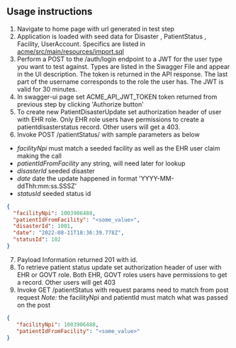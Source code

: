 ## Usage instructions

1.	Navigate to home page with url generated in test step
2.  Application is loaded with seed data for Disaster , PatientStatus , Facility, UserAccount. Specifics are listed in [acme/src/main/resources/import.sql](acme/src/main/resources/import.sql)
3.  Perform a POST to the /auth/login endpoint to a JWT for the user type you want to test against. Types are listed in the Swagger File and appear in the UI description. The token is returned in the API response. The last part of the username corresponds to the role the user has. The JWT is valid for 30 minutes.
4. In swagger-ui page set ACME_API_JWT_TOKEN token returned from previous step by clicking 'Authorize button'
5. To create new PatientDisasterUpdate set authorization header of user with EHR role. Only EHR role users have permissions to create a patientdisasterstatus record. Other users will get a 403.
6. Invoke POST /patientStatus/ with sample parameters as below
- *facilityNpi* must match a seeded facility as well as the EHR user claim making the call
- *patientIdFromFacility* any string, will need later for lookup
- *disasterId* seeded disaster
- *date* date the update happened in format 'YYYY-MM-ddThh:mm:ss.SSSZ'
- *statusId* seeded status id
```json
{
  "facilityNpi": 1003906488,
  "patientIdFromFacility": "<some_value>",
  "disasterId": 1001,
  "date": "2022-08-11T18:36:39.778Z",
  "statusId": 102
}
```
7. Payload Information returned 201 with id.
8. To retrieve patient status update set authorization header of user with EHR or GOVT role. Both EHR, GOVT roles users have permissions to get a record. Other users will get 403
9. Invoke GET /patientStatus with request params need to match from post request
*Note:* the facilityNpi and patientId must match what was passed on the post
```json
{
   "facilityNpi": 1003906488,
   "patientIdFromFacility": "<some_value>"
}
```